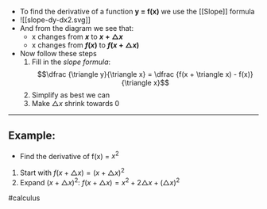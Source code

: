 - To find the derivative of a function **y = f(x)** we use the [[Slope]] formula
- ![[slope-dy-dx2.svg]]
- And from the diagram we see that:
	- x changes from **$x$** to **$x+\triangle x$**
	- x changes from **$f(x)$** to **$f(x+\triangle x)$**
- Now follow these steps
	1. Fill in the *slope formula*: $$\dfrac {\triangle y}{\triangle x} = \dfrac {f(x + \triangle x) - f(x)}{\triangle x}$$
	2. Simplify as best we can
	3. Make $\triangle x$ shrink towards 0
___
## Example:
- Find the derivative of f(x) = $x^2$
1. Start with $f(x + \triangle x) = (x+\triangle x)^2$
2. Expand $(x+\triangle x)^2$: $f(x +\triangle x) = x^2 +2\triangle x + (\triangle x)^2$

#calculus 